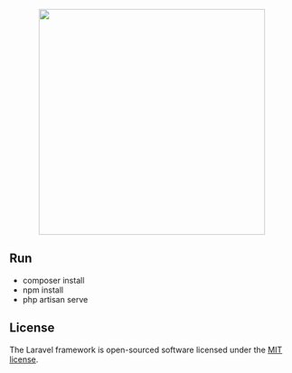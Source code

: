 <p align="center"><a href="https://laravel.com" target="_blank"><img src="https://raw.githubusercontent.com/laravel/art/master/logo-lockup/5%20SVG/2%20CMYK/1%20Full%20Color/laravel-logolockup-cmyk-red.svg" width="400"></a></p>

## Run

- composer install
- npm install
- php artisan serve


## License

The Laravel framework is open-sourced software licensed under the [MIT license](https://opensource.org/licenses/MIT).
